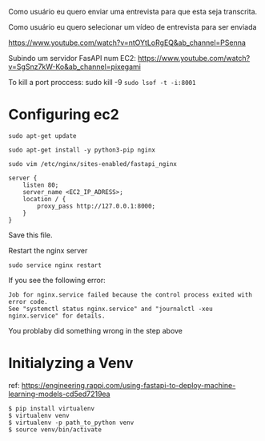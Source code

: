 Como usuário eu quero enviar uma entrevista para que esta seja transcrita.

Como usuário eu quero selecionar um vídeo de entrevista para ser enviada

https://www.youtube.com/watch?v=ntOYtLoRgEQ&ab_channel=PSenna

Subindo um servidor FasAPI num EC2:
https://www.youtube.com/watch?v=SgSnz7kW-Ko&ab_channel=pixegami

To kill a port proccess:
sudo kill -9 `sudo lsof -t -i:8001`

# Configuring ec2
```
sudo apt-get update 
```

```
sudo apt-get install -y python3-pip nginx
```

```
sudo vim /etc/nginx/sites-enabled/fastapi_nginx
```

```
server {
    listen 80;
    server_name <EC2_IP_ADRESS>;
    location / {
        proxy_pass http://127.0.0.1:8000;
    }
}
```
Save this file.

Restart the nginx server
```
sudo service nginx restart
```

If you see the following error:
```
Job for nginx.service failed because the control process exited with error code.
See "systemctl status nginx.service" and "journalctl -xeu nginx.service" for details.
```
You problaby did something wrong in the step above 


# Initialyzing a Venv
ref: https://engineering.rappi.com/using-fastapi-to-deploy-machine-learning-models-cd5ed7219ea

```
$ pip install virtualenv
$ virtualenv venv
$ virtualenv -p path_to_python venv
$ source venv/bin/activate
```